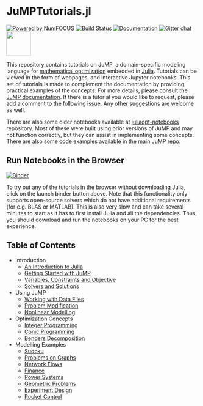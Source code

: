 # JuMPTutorials.jl

[![Powered by NumFOCUS](https://img.shields.io/badge/powered%20by-NumFOCUS-orange.svg?style=flat&colorA=E1523D&colorB=007D8A)](http://numfocus.org)
[![Build Status](https://travis-ci.com/JuliaOpt/JuMPTutorials.jl.svg?branch=master)](https://travis-ci.com/JuliaOpt/JuMPTutorials.jl)
[![Documentation](https://img.shields.io/badge/docs-dev-blue.svg)](https://www.juliaopt.org/JuMPTutorials.jl/dev/)
[![Gitter chat](https://badges.gitter.im/gitterHQ/gitter.png)](https://gitter.im/JuliaOpt/JuMP-dev)
[<img src="https://upload.wikimedia.org/wikipedia/commons/thumb/a/af/Discourse_logo.png/799px-Discourse_logo.png" width="64">](https://discourse.julialang.org/c/domain/opt)

This repository contains tutorials on JuMP, a domain-specific modeling language for [mathematical optimization](http://en.wikipedia.org/wiki/Mathematical_optimization) embedded in [Julia](http://julialang.org/). Tutorials can be viewed in the form of webpages, and interactive Jupyter notebooks. This set of tutorials is made to complement the documentation by providing practical examples of the concepts. For more details, please consult the [JuMP documentation](http://www.juliaopt.org/JuMP.jl/v0.19.1/). If there is a tutorial you would like to request, please add a comment to the following [issue](https://github.com/JuliaOpt/JuMPTutorials.jl/issues/1). Any other suggestions are welcome as well.

There are also some older notebooks available at [juliaopt-notebooks](https://github.com/JuliaOpt/juliaopt-notebooks) repository. Most of these were built using prior versions of JuMP and may not function correctly, but they can assist in implementing some concepts. There are also some code examples available in the main [JuMP repo](https://github.com/JuliaOpt/JuMP.jl/tree/release-0.19/examples).

## Run Notebooks in the Browser
[![Binder](https://mybinder.org/badge_logo.svg)](https://mybinder.org/v2/gh/JuliaOpt/JuMPTutorials.jl/master)

To try out any of the tutorials in the browser without downloading Julia, click on the launch binder button above. Note that this functionality only supports open-source solvers which do not have additional requirements (for e.g. BLAS or MATLAB). This is also very slow and can take several minutes to start as it has to first install Julia and all the dependencies. Thus, you should download and run the notebooks on your PC for the best experience.

## Table of Contents

- Introduction
  - [An Introduction to Julia](https://nbviewer.jupyter.org/github/JuliaOpt/JuMPTutorials.jl/blob/master/notebook/introduction/an_introduction_to_julia.ipynb)
  - [Getting Started with JuMP](https://nbviewer.jupyter.org/github/JuliaOpt/JuMPTutorials.jl/blob/master/notebook/introduction/getting_started_with_JuMP.ipynb)
  - [Variables, Constraints and Objective](https://nbviewer.jupyter.org/github/JuliaOpt/JuMPTutorials.jl/blob/master/notebook/introduction/variables_constraints_objective.ipynb)
  - [Solvers and Solutions](https://nbviewer.jupyter.org/github/JuliaOpt/JuMPTutorials.jl/blob/master/notebook/introduction/solvers_and_solutions.ipynb)
- Using JuMP
  - [Working with Data Files](https://nbviewer.jupyter.org/github/JuliaOpt/JuMPTutorials.jl/blob/master/notebook/using_JuMP/working_with_data_files.ipynb) 
  - [Problem Modification](https://nbviewer.jupyter.org/github/JuliaOpt/JuMPTutorials.jl/blob/master/notebook/using_JuMP/problem_modification.ipynb)
  - [Nonlinear Modelling](https://nbviewer.jupyter.org/github/JuliaOpt/JuMPTutorials.jl/blob/master/notebook/using_JuMP/nonlinear_modelling.ipynb)
- Optimization Concepts
  - [Integer Programming](https://nbviewer.jupyter.org/github/JuliaOpt/JuMPTutorials.jl/blob/master/notebook/optimization_concepts/integer_programming.ipynb)
  - [Conic Programming](https://nbviewer.jupyter.org/github/JuliaOpt/JuMPTutorials.jl/blob/master/notebook/optimization_concepts/conic_programming.ipynb)
  - [Benders Decomposition](https://nbviewer.jupyter.org/github/JuliaOpt/JuMPTutorials.jl/blob/master/notebook/optimization_concepts/benders_decomposition.ipynb)
- Modelling Examples
  - [Sudoku](https://nbviewer.jupyter.org/github/JuliaOpt/JuMPTutorials.jl/blob/master/notebook/modelling/sudoku.ipynb)
  - [Problems on Graphs](https://nbviewer.jupyter.org/github/JuliaOpt/JuMPTutorials.jl/blob/master/notebook/modelling/problems_on_graphs.ipynb)
  - [Network Flows](https://nbviewer.jupyter.org/github/JuliaOpt/JuMPTutorials.jl/blob/master/notebook/modelling/network_flows.ipynb)
  - [Finance](https://nbviewer.jupyter.org/github/JuliaOpt/JuMPTutorials.jl/blob/master/notebook/modelling/finance.ipynb)
  - [Power Systems](https://nbviewer.jupyter.org/github/JuliaOpt/JuMPTutorials.jl/blob/master/notebook/modelling/power_systems.ipynb)
  - [Geometric Problems](https://nbviewer.jupyter.org/github/JuliaOpt/JuMPTutorials.jl/blob/master/notebook/modelling/geometric_problems.ipynb)
  - [Experiment Design](https://nbviewer.jupyter.org/github/JuliaOpt/JuMPTutorials.jl/blob/master/notebook/modelling/experiment_design.ipynb)
  - [Rocket Control](https://nbviewer.jupyter.org/github/JuliaOpt/JuMPTutorials.jl/blob/master/notebook/modelling/rocket_control.ipynb)